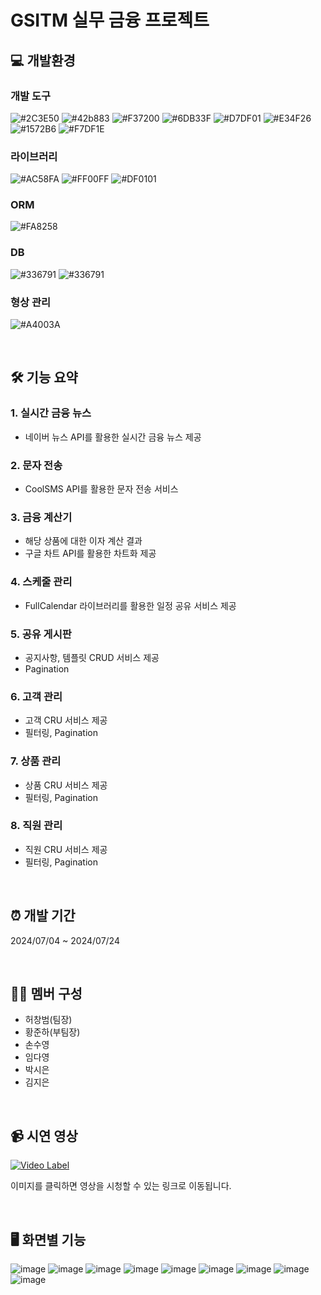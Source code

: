 # GSITM 실무 금융 프로젝트

## 💻 개발환경
### 개발 도구
![#2C3E50](https://img.shields.io/badge/Eclipse-2C3E50?style=flat-square)
![#42b883](https://img.shields.io/badge/Vue.js-42b883?style=flat-square)
![#F37200](https://img.shields.io/badge/JSP-F37200?style=flat-square)
![#6DB33F](https://img.shields.io/badge/Spring-6DB33F?style=flat-square)
![#D7DF01](https://img.shields.io/badge/Ajax-D7DF01?style=flat-square)
![#E34F26](https://img.shields.io/badge/HTML-E34F26?style=flat-square)
![#1572B6](https://img.shields.io/badge/CSS-1572B6?style=flat-square)
![#F7DF1E](https://img.shields.io/badge/JavaScript-F7DF1E?style=flat-square)

### 라이브러리
![#AC58FA](https://img.shields.io/badge/slf4j-AC58FA?style=flat-square)
![#FF00FF](https://img.shields.io/badge/javax-FF00FF?style=flat-square)
![#DF0101](https://img.shields.io/badge/jstl-DF0101?style=flat-square)

### ORM
![#FA8258](https://img.shields.io/badge/MyBatis-FA8258?style=flat-square)

### DB
![#336791](https://img.shields.io/badge/PostgreSQL-336791?style=flat-square)
![#336791](https://img.shields.io/badge/DBeaver-336791?style=flat-square)

### 형상 관리
![#A4003A](https://img.shields.io/badge/SVN-A4003A?style=flat-square)


<br>

## 🛠 기능 요약
### 1. 실시간 금융 뉴스
- 네이버 뉴스 API를 활용한 실시간 금융 뉴스 제공
### 2. 문자 전송
- CoolSMS API를 활용한 문자 전송 서비스
### 3. 금융 계산기
- 해당 상품에 대한 이자 계산 결과
- 구글 차트 API를 활용한 차트화 제공
### 4. 스케줄 관리
- FullCalendar 라이브러리를 활용한 일정 공유 서비스 제공
### 5. 공유 게시판
- 공지사항, 템플릿 CRUD 서비스 제공
- Pagination
### 6. 고객 관리
- 고객 CRU 서비스 제공
- 필터링, Pagination
### 7. 상품 관리
- 상품 CRU 서비스 제공
- 필터링, Pagination
### 8. 직원 관리
- 직원 CRU 서비스 제공 
- 필터링, Pagination

<br>


## ⏰ 개발 기간
2024/07/04 ~ 2024/07/24

<br>

## 👩‍💻 멤버 구성
- 허창범(팀장)
- 황준하(부팀장)
- 손수영
- 임다영  
- 박시은
- 김지은

<br>


## 📹 시연 영상
[![Video Label](http://img.youtube.com/vi/AE7S7SAlLYk/0.jpg)](https://youtu.be/AE7S7SAlLYk)

이미지를 클릭하면 영상을 시청할 수 있는 링크로 이동됩니다.

<br>

## 🖥 화면별 기능
![image](https://github.com/user-attachments/assets/d209bab5-4b22-4d1e-a55e-ec1c07c5e472)
![image](https://github.com/user-attachments/assets/d2645e83-6401-45f0-b3d6-c7c883f9a07b)
![image](https://github.com/user-attachments/assets/a4ac7ec3-2937-4db2-9c25-af85f02d54ed)
![image](https://github.com/user-attachments/assets/2b19bdb5-c4a3-4e5d-be3b-998f25c2e9d8)
![image](https://github.com/user-attachments/assets/b7cffbed-101f-4d1f-857a-3162394ac77b)
![image](https://github.com/user-attachments/assets/911c67c1-6b21-41bf-8b20-ab41d1d71cd5)
![image](https://github.com/user-attachments/assets/b4963fe8-0d46-452b-8c31-2a3eaf1e7717)
![image](https://github.com/user-attachments/assets/5eff4409-d498-4e23-9ef9-caae5a997aa8)
![image](https://github.com/user-attachments/assets/50e8127e-ffcd-4a34-a90d-ee32366861d1)


